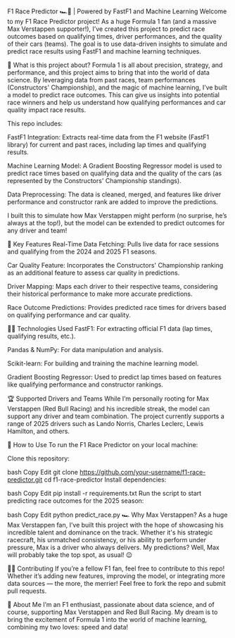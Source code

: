 F1 Race Predictor 🏎️💨 | Powered by FastF1 and Machine Learning
Welcome to my F1 Race Predictor project! As a huge Formula 1 fan (and a massive Max Verstappen supporter!), I’ve created this project to predict race outcomes based on qualifying times, driver performances, and the quality of their cars (teams). The goal is to use data-driven insights to simulate and predict race results using FastF1 and machine learning techniques.

🚗 What is this project about?
Formula 1 is all about precision, strategy, and performance, and this project aims to bring that into the world of data science. By leveraging data from past races, team performances (Constructors' Championship), and the magic of machine learning, I’ve built a model to predict race outcomes. This can give us insights into potential race winners and help us understand how qualifying performances and car quality impact race results.

This repo includes:

FastF1 Integration: Extracts real-time data from the F1 website (FastF1 library) for current and past races, including lap times and qualifying results.

Machine Learning Model: A Gradient Boosting Regressor model is used to predict race times based on qualifying data and the quality of the cars (as represented by the Constructors' Championship standings).

Data Preprocessing: The data is cleaned, merged, and features like driver performance and constructor rank are added to improve the predictions.

I built this to simulate how Max Verstappen might perform (no surprise, he’s always at the top!), but the model can be extended to predict outcomes for any driver and team!

🏁 Key Features
Real-Time Data Fetching: Pulls live data for race sessions and qualifying from the 2024 and 2025 F1 seasons.

Car Quality Feature: Incorporates the Constructors' Championship ranking as an additional feature to assess car quality in predictions.

Driver Mapping: Maps each driver to their respective teams, considering their historical performance to make more accurate predictions.

Race Outcome Predictions: Provides predicted race times for drivers based on qualifying performance and car quality.

🧑‍💻 Technologies Used
FastF1: For extracting official F1 data (lap times, qualifying results, etc.).

Pandas & NumPy: For data manipulation and analysis.

Scikit-learn: For building and training the machine learning model.

Gradient Boosting Regressor: Used to predict lap times based on features like qualifying performance and constructor rankings.

🏆 Supported Drivers and Teams
While I’m personally rooting for Max Verstappen (Red Bull Racing) and his incredible streak, the model can support any driver and team combination. The project currently supports a range of 2025 drivers such as Lando Norris, Charles Leclerc, Lewis Hamilton, and others.

🚀 How to Use
To run the F1 Race Predictor on your local machine:

Clone this repository:

bash
Copy
Edit
git clone https://github.com/your-username/f1-race-predictor.git
cd f1-race-predictor
Install dependencies:

bash
Copy
Edit
pip install -r requirements.txt
Run the script to start predicting race outcomes for the 2025 season:

bash
Copy
Edit
python predict_race.py
🏎️ Why Max Verstappen?
As a huge Max Verstappen fan, I’ve built this project with the hope of showcasing his incredible talent and dominance on the track. Whether it's his strategic racecraft, his unmatched consistency, or his ability to perform under pressure, Max is a driver who always delivers. My predictions? Well, Max will probably take the top spot, as usual! 😉

🧑‍🔬 Contributing
If you’re a fellow F1 fan, feel free to contribute to this repo! Whether it’s adding new features, improving the model, or integrating more data sources — the more, the merrier! Feel free to fork the repo and submit pull requests.

👑 About Me
I’m an F1 enthusiast, passionate about data science, and of course, supporting Max Verstappen and Red Bull Racing. My dream is to bring the excitement of Formula 1 into the world of machine learning, combining my two loves: speed and data!

